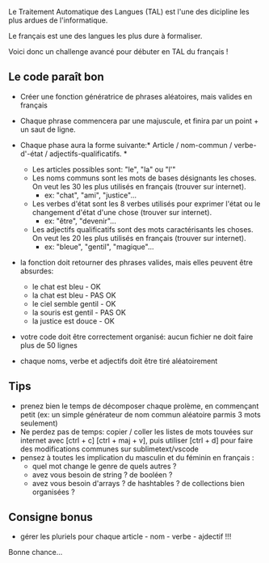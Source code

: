 Le Traitement Automatique des Langues (TAL) est l'une des dicipline les plus ardues de l'informatique.

Le français est une des langues les plus dure à formaliser.

Voici donc un challenge avancé pour débuter en TAL du français !

## Le code paraît bon

- Créer une fonction génératrice de phrases aléatoires, mais valides en français
- Chaque phrase commencera par une majuscule, et finira par un point + un saut de ligne.
- Chaque phase aura la forme suivante:* Article / nom-commun / verbe-d'-état / adjectifs-qualificatifs. *
    - Les articles possibles sont: "le", "la" ou "l'"
    - Les noms communs sont les mots de bases désignants les choses. On veut les 30 les plus utilisés en français (trouver sur internet). 
        - ex: "chat", "ami", "justice"...
    - Les verbes d'état sont les 8 verbes utilisés pour exprimer l'état ou le changement d'état d'une chose (trouver sur internet). 
        - ex: "être", "devenir"...
    - Les adjectifs qualificatifs sont des mots caractérisants les choses. On veut les 20 les plus utilisés en français (trouver sur internet). 
        - ex: "bleue", "gentil", "magique"... 
- la fonction doit retourner des phrases valides, mais elles peuvent être absurdes:
    - le chat est bleu - OK
    - la chat est bleu - PAS OK
    - le ciel semble gentil - OK
    - la souris est gentil - PAS OK
    - la justice est douce - OK

- votre code doit être correctement organisé: aucun fichier ne doit faire plus de 50 lignes
- chaque noms, verbe et adjectifs doit être tiré aléatoirement

## Tips
- prenez bien le temps de décomposer chaque prolème, en commençant petit (ex: un simple générateur de nom commun aléatoire parmis 3 mots seulement)
- Ne perdez pas de temps: copier / coller les listes de mots touvées sur internet avec [ctrl + c] [ctrl + maj + v], puis utiliser [ctrl + d] pour faire des modifications communes sur sublimetext/vscode
- pensez à toutes les implication du masculin et du féminin en français : 
    - quel mot change le genre de quels autres ?
    - avez vous besoin de string ? de booléen ?
    - avez vous besoin d'arrays ? de hashtables ? de collections bien organisées ?

## Consigne bonus
- gérer les pluriels pour chaque article - nom - verbe - ajdectif !!!


Bonne chance...

    
